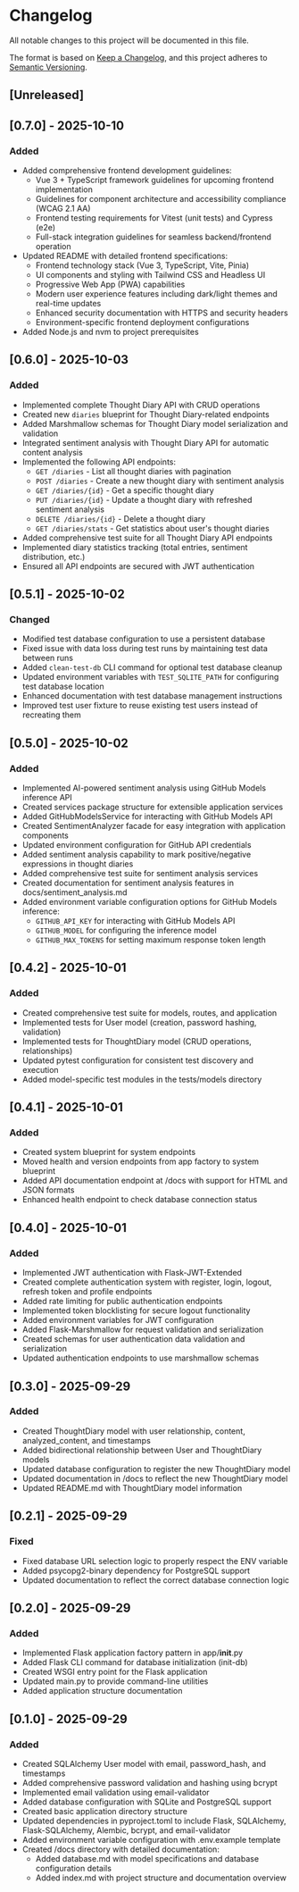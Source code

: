 # Changelog

All notable changes to this project will be documented in this file.

The format is based on [Keep a Changelog](https://keepachangelog.com/en/1.0.0/),
and this project adheres to [Semantic Versioning](https://semver.org/spec/v2.0.0.html).

## [Unreleased]

## [0.7.0] - 2025-10-10

### Added
- Added comprehensive frontend development guidelines:
  - Vue 3 + TypeScript framework guidelines for upcoming frontend implementation
  - Guidelines for component architecture and accessibility compliance (WCAG 2.1 AA)
  - Frontend testing requirements for Vitest (unit tests) and Cypress (e2e)
  - Full-stack integration guidelines for seamless backend/frontend operation
- Updated README with detailed frontend specifications:
  - Frontend technology stack (Vue 3, TypeScript, Vite, Pinia)
  - UI components and styling with Tailwind CSS and Headless UI
  - Progressive Web App (PWA) capabilities
  - Modern user experience features including dark/light themes and real-time updates
  - Enhanced security documentation with HTTPS and security headers
  - Environment-specific frontend deployment configurations
- Added Node.js and nvm to project prerequisites


## [0.6.0] - 2025-10-03

### Added
- Implemented complete Thought Diary API with CRUD operations
- Created new `diaries` blueprint for Thought Diary-related endpoints
- Added Marshmallow schemas for Thought Diary model serialization and validation
- Integrated sentiment analysis with Thought Diary API for automatic content analysis
- Implemented the following API endpoints:
  - `GET /diaries` - List all thought diaries with pagination
  - `POST /diaries` - Create a new thought diary with sentiment analysis
  - `GET /diaries/{id}` - Get a specific thought diary
  - `PUT /diaries/{id}` - Update a thought diary with refreshed sentiment analysis
  - `DELETE /diaries/{id}` - Delete a thought diary
  - `GET /diaries/stats` - Get statistics about user's thought diaries
- Added comprehensive test suite for all Thought Diary API endpoints
- Implemented diary statistics tracking (total entries, sentiment distribution, etc.)
- Ensured all API endpoints are secured with JWT authentication

## [0.5.1] - 2025-10-02

### Changed
- Modified test database configuration to use a persistent database
- Fixed issue with data loss during test runs by maintaining test data between runs
- Added `clean-test-db` CLI command for optional test database cleanup
- Updated environment variables with `TEST_SQLITE_PATH` for configuring test database location
- Enhanced documentation with test database management instructions
- Improved test user fixture to reuse existing test users instead of recreating them

## [0.5.0] - 2025-10-02

### Added
- Implemented AI-powered sentiment analysis using GitHub Models inference API
- Created services package structure for extensible application services
- Added GitHubModelsService for interacting with GitHub Models API
- Created SentimentAnalyzer facade for easy integration with application components
- Updated environment configuration for GitHub API credentials
- Added sentiment analysis capability to mark positive/negative expressions in thought diaries
- Added comprehensive test suite for sentiment analysis services
- Created documentation for sentiment analysis features in docs/sentiment_analysis.md
- Added environment variable configuration options for GitHub Models inference:
  - `GITHUB_API_KEY` for interacting with GitHub Models API
  - `GITHUB_MODEL` for configuring the inference model
  - `GITHUB_MAX_TOKENS` for setting maximum response token length

## [0.4.2] - 2025-10-01

### Added
- Created comprehensive test suite for models, routes, and application
- Implemented tests for User model (creation, password hashing, validation)
- Implemented tests for ThoughtDiary model (CRUD operations, relationships)
- Updated pytest configuration for consistent test discovery and execution
- Added model-specific test modules in the tests/models directory

## [0.4.1] - 2025-10-01

### Added
- Created system blueprint for system endpoints
- Moved health and version endpoints from app factory to system blueprint
- Added API documentation endpoint at /docs with support for HTML and JSON formats
- Enhanced health endpoint to check database connection status

## [0.4.0] - 2025-10-01

### Added
- Implemented JWT authentication with Flask-JWT-Extended
- Created complete authentication system with register, login, logout, refresh token and profile endpoints
- Added rate limiting for public authentication endpoints
- Implemented token blocklisting for secure logout functionality
- Added environment variables for JWT configuration
- Added Flask-Marshmallow for request validation and serialization
- Created schemas for user authentication data validation and serialization
- Updated authentication endpoints to use marshmallow schemas

## [0.3.0] - 2025-09-29

### Added
- Created ThoughtDiary model with user relationship, content, analyzed_content, and timestamps
- Added bidirectional relationship between User and ThoughtDiary models
- Updated database configuration to register the new ThoughtDiary model
- Updated documentation in /docs to reflect the new ThoughtDiary model
- Updated README.md with ThoughtDiary model information

## [0.2.1] - 2025-09-29

### Fixed
- Fixed database URL selection logic to properly respect the ENV variable
- Added psycopg2-binary dependency for PostgreSQL support
- Updated documentation to reflect the correct database connection logic

## [0.2.0] - 2025-09-29

### Added
- Implemented Flask application factory pattern in app/__init__.py
- Added Flask CLI command for database initialization (init-db)
- Created WSGI entry point for the Flask application
- Updated main.py to provide command-line utilities
- Added application structure documentation

## [0.1.0] - 2025-09-29

### Added
- Created SQLAlchemy User model with email, password_hash, and timestamps
- Added comprehensive password validation and hashing using bcrypt
- Implemented email validation using email-validator
- Added database configuration with SQLite and PostgreSQL support
- Created basic application directory structure
- Updated dependencies in pyproject.toml to include Flask, SQLAlchemy, Flask-SQLAlchemy, Alembic, bcrypt, and email-validator
- Added environment variable configuration with .env.example template
- Created /docs directory with detailed documentation:
  - Added database.md with model specifications and database configuration details
  - Added index.md with project structure and documentation overview